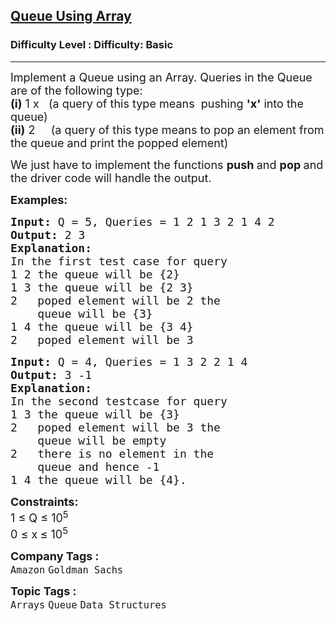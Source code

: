 <h2><a href="https://www.geeksforgeeks.org/problems/implement-queue-using-array/1?page=1&difficulty=Basic&sortBy=difficulty">Queue Using Array</a></h2><h3>Difficulty Level : Difficulty: Basic</h3><hr><div class="problems_problem_content__Xm_eO"><p><span style="font-size: 18px;">Implement a Queue using an Array. Queries in the Queue are of the following type:<br><strong>(i)</strong>&nbsp;1 x&nbsp; &nbsp;(a query of this type means&nbsp;&nbsp;pushing&nbsp;<strong>'x'</strong>&nbsp;into the queue)<br><strong>(ii)</strong> 2 &nbsp; &nbsp; (a query of this type means to pop an element from the queue and print the popped element)</span></p>
<p><span style="font-size: 18px;">We just have to implement the functions <strong>push </strong>and <strong>pop </strong>and the driver code will handle the output. </span></p>
<p><span style="font-size: 18px;"><strong>Examples:</strong></span></p>
<pre><span style="font-size: 18px;"><strong>Input: </strong>Q = 5, Queries = 1 2 1 3 2 1 4 2
<strong>Output: </strong>2&nbsp;3<strong>
Explanation:
</strong>In the first test case for query&nbsp;
1 2 the queue will be {2}
1 3 the queue will be {2 3}
2 &nbsp; poped element will be 2 the 
    queue will be {3}
1 4 the queue will be {3 4}
2 &nbsp; poped element will be 3&nbsp;</span>
</pre>
<pre><span style="font-size: 18px;"><strong>Input: </strong>Q = 4, Queries = 1 3 2 2 1 4 &nbsp; 
<strong>Output: </strong>3 -1<strong>
Explanation:
</strong>In the second testcase for query&nbsp;
1 3 the queue will be {3}
2&nbsp; &nbsp;poped element will be 3 the
&nbsp;   queue will be empty
2&nbsp; &nbsp;there is no element in the
&nbsp;   queue and hence -1
1 4 the queue will be {4}.&nbsp;</span></pre>
<p><span style="font-size: 18px;"><strong>Constraints:</strong><br>1 ≤ Q ≤ 10<sup>5</sup><br>0 ≤ x<strong> </strong>≤ 10<sup>5</sup></span></p></div><p><span style=font-size:18px><strong>Company Tags : </strong><br><code>Amazon</code>&nbsp;<code>Goldman Sachs</code>&nbsp;<br><p><span style=font-size:18px><strong>Topic Tags : </strong><br><code>Arrays</code>&nbsp;<code>Queue</code>&nbsp;<code>Data Structures</code>&nbsp;